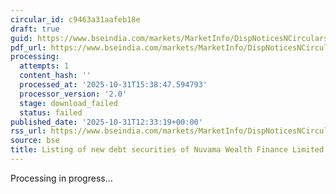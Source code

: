 ```yaml
---
circular_id: c9463a31aafeb18e
draft: true
guid: https://www.bseindia.com/markets/MarketInfo/DispNoticesNCirculars.aspx?Noticeid={F30CE517-98B7-4421-BCB6-4114B9E06787}&noticeno=20251031-40&dt=10/31/2025&icount=40&totcount=62&flag=0
pdf_url: https://www.bseindia.com/markets/MarketInfo/DispNoticesNCirculars.aspx?Noticeid={F30CE517-98B7-4421-BCB6-4114B9E06787}&noticeno=20251031-40&dt=10/31/2025&icount=40&totcount=62&flag=0
processing:
  attempts: 1
  content_hash: ''
  processed_at: '2025-10-31T15:38:47.594793'
  processor_version: '2.0'
  stage: download_failed
  status: failed
published_date: '2025-10-31T12:33:19+00:00'
rss_url: https://www.bseindia.com/markets/MarketInfo/DispNoticesNCirculars.aspx?Noticeid={F30CE517-98B7-4421-BCB6-4114B9E06787}&noticeno=20251031-40&dt=10/31/2025&icount=40&totcount=62&flag=0
source: bse
title: Listing of new debt securities of Nuvama Wealth Finance Limited
---
```


Processing in progress...